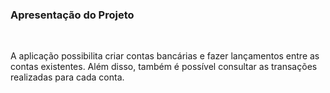 <h3>Apresentação do Projeto</h3> 
</br>
<p>A aplicação possibilita criar contas bancárias e fazer lançamentos entre as contas existentes. Além disso, também é possível consultar as transações realizadas para cada conta.</p>
